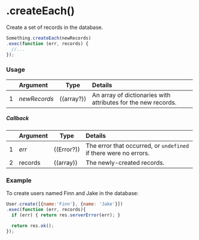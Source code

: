 # .createEach()

Create a set of records in the database.

```javascript
Something.createEach(newRecords)
.exec(function (err, records) {
  //...
});
```

### Usage

|   |     Argument        | Type                                         | Details                            |
|---|:--------------------|----------------------------------------------|:-----------------------------------|
| 1 |  _newRecords_    | ((array?))                                   | An array of dictionaries with attributes for the new records.

##### Callback

|   |     Argument        | Type                | Details |
|---|:--------------------|---------------------|:---------------------------------------------------------------------------------|
| 1 |    _err_            | ((Error?))          | The error that occurred, or `undefined` if there were no errors.
| 2 |    records          | ((array))          | The newly-created records.



### Example

To create users named Finn and Jake in the database:
```javascript
User.create([{name:'Finn'}, {name: 'Jake'}])
.exec(function (err, records){
  if (err) { return res.serverError(err); }

  return res.ok();
});
```


<docmeta name="displayName" value=".createEach()">
<docmeta name="pageType" value="method">
